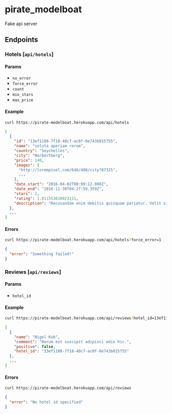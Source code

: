 # pirate_modelboat
Fake api server

## Endpoints

### Hotels [`api/hotels`]

#### Params

- `no_error`
- `force_error`
- `count`
- `min_stars`
- `max_price`

#### Example
```sh
curl https://pirate-modelboat.herokuapp.com/api/hotels
```
```json
[
  {
    "id": "13ef1108-7f18-40c7-ac0f-0e743b015755",
    "name": "soluta aperiam rerum",
    "country": "Seychelles",
    "city": "Norbertberg",
    "price": 140,
    "images": [
      "http://lorempixel.com/640/480/city?87325",
      ...
    ],
    "date_start": "2016-04-02T08:09:12.088Z",
    "date_end": "2016-11-30T04:27:59.359Z",
    "stars": 2,
    "rating": 1.811553610023111,
    "description": "Recusandae enim debitis quisquam pariatur. Velit sint provident commodi quia eaque. Sapiente quas explicabo voluptatibus quam et similique ab quo. Earum ut odio impedit voluptas at qui eos nulla. Ipsa dolorem in reiciendis officiis et atque sit similique."
  },
  ...
]
```

#### Errors
```sh
curl https://pirate-modelboat.herokuapp.com/api/hotels?force_error=1
```
```json
{
  "error": "Something failed!"
}
```

### Reviews [`api/reviews`]

#### Params

- `hotel_id`

#### Example
```sh
curl https://pirate-modelboat.herokuapp.com/api/reviews?hotel_id=13ef1108-7f18-40c7-ac0f-0e743b015755
```
```json
[
  {
    "name": "Nigel Kub",
    "comment": "Rerum est suscipit adipisci odio hic.",
    "positive": false,
    "hotel_id": "13ef1108-7f18-40c7-ac0f-0e743b015755"
  },
  ...
]
```

#### Errors
```sh
curl https://pirate-modelboat.herokuapp.com/api/reviews
```
```json
{
  "error": "No hotel id specified"
}
```
